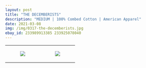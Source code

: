 ```yaml
---
layout: post
title: "THE DECEMBERISTS"
description: "MEDIUM | 100% Combed Cotton | American Apparel"
date: 2021-03-08
img: /img/0317-the-decemberists.jpg
ebay_id: 233989913385 233925078040
---
```




<table style="width:100%;"><tr><td style="vertical-align:top;">
      <figure class="tmblr-full" data-orig-height="2048" data-orig-width="1365" data-orig-src="https://concertshirts.netlify.app/shirts/0317/0317-01.jpg"><img src="https://64.media.tumblr.com/7b0afb31a28ae5c3288ca0e5a577ed6b/4f3067dfa30ea566-53/s540x810/dca7895910a51cba1a5e9b3f2a366409c49a645e.jpg" data-orig-height="2048" data-orig-width="1365" data-orig-src="https://concertshirts.netlify.app/shirts/0317/0317-01.jpg"/></figure></td>
    <td style="vertical-align:top;">
      <figure class="tmblr-full" data-orig-height="2048" data-orig-width="1365" data-orig-src="https://concertshirts.netlify.app/shirts/0317/0317-02.jpg"><img src="https://64.media.tumblr.com/5a8bfed277cefaf456cd61205bc5ba88/4f3067dfa30ea566-2c/s540x810/4bd1060f454c177fc17a1aa0f0125f123fb344f4.jpg" data-orig-height="2048" data-orig-width="1365" data-orig-src="https://concertshirts.netlify.app/shirts/0317/0317-02.jpg"/></figure></td>
  </tr></table>
